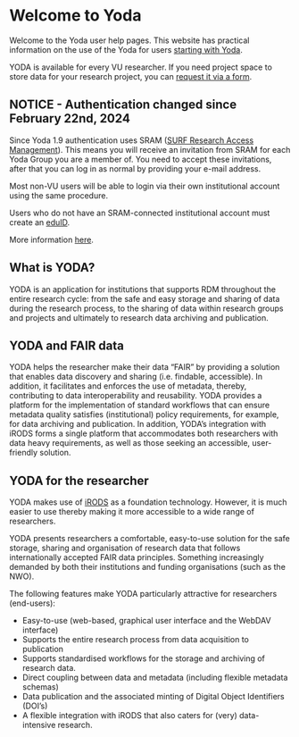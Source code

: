 # Welcome to Yoda
Welcome to the Yoda user help pages. This website has practical information on the use of the Yoda for users [starting with Yoda](getting-started/index.html). 
 
YODA is available for every VU researcher. If you need project space to store data for your research project, you can [request it via a form](getting-started/requesting-space.html).

## NOTICE - Authentication changed since February 22nd, 2024
Since Yoda 1.9 authentication uses SRAM ([SURF Research Access Management](https://www.surf.nl/en/services/surf-research-access-management)). This means you will receive an invitation from SRAM for each Yoda Group you are a member of. You need to accept these invitations, after that you can log in as normal by providing your e-mail address.

Most non-VU users will be able to login via their own institutional account using the same procedure.

Users who do not have an SRAM-connected institutional account must create an [eduID](https://www.eduid.nl/en/).

More information [here](getting-started/getting-started-portal.md).

## What is YODA?
YODA is an application for institutions that supports RDM throughout the entire research cycle: from the safe and easy storage and sharing of data during the research process, to the sharing of data within research groups and projects and ultimately to research data archiving and publication.

## YODA and FAIR data
YODA helps the researcher make their data “FAIR” by providing a solution that enables data discovery and sharing (i.e. findable, accessible). In addition, it facilitates and enforces the use of metadata, thereby, contributing to data interoperability and reusability. YODA provides a platform for the implementation of standard workflows that can ensure metadata quality satisfies (institutional) policy requirements, for example, for data archiving and publication. In addition, YODA’s integration with iRODS forms a single platform that accommodates both researchers with data heavy requirements, as well as those seeking an accessible, user-friendly solution.
## YODA for the researcher
YODA makes use of [iRODS](https://irods.org) as a foundation technology. However, it is much easier to use thereby making it more accessible to a wide range of researchers.

YODA presents researchers a comfortable, easy-to-use solution for the safe storage, sharing and organisation of research data that follows internationally accepted FAIR data principles. Something increasingly demanded by both their institutions and funding organisations (such as the NWO).

The following features make YODA particularly attractive for researchers (end-users): 
- Easy-to-use (web-based, graphical user interface and the WebDAV interface)
- Supports the entire research process from data acquisition to publication
- Supports standardised workflows for the storage and archiving of research data.
- Direct coupling between data and metadata (including flexible metadata schemas)
- Data publication and the associated minting of Digital Object Identifiers (DOI’s)
- A flexible integration with iRODS that also caters for (very) data-intensive research.


